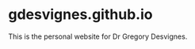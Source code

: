 gdesvignes.github.io
=======================

This is the personal website for Dr Gregory Desvignes. 
